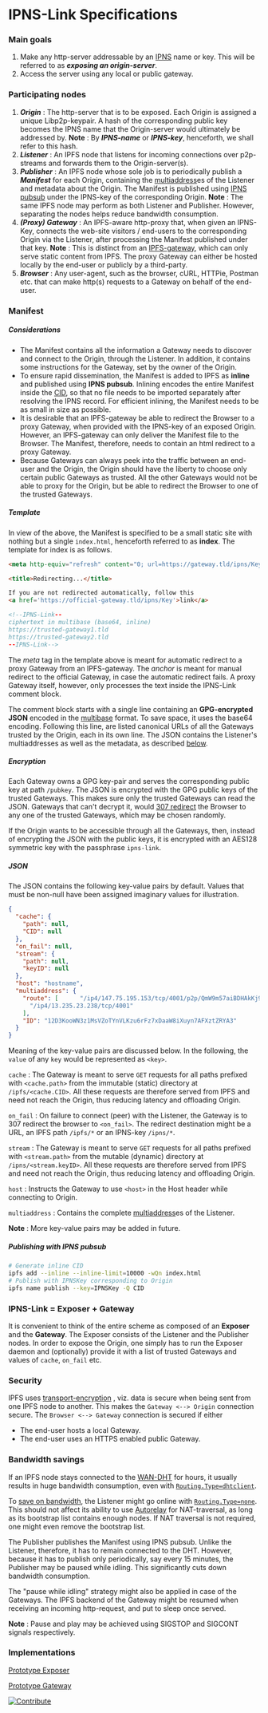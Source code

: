 # IPNS-Link Specifications



### Main goals

1. Make any http-server addressable by an [IPNS](https://docs.ipfs.io/concepts/ipns/) name or key. This will be referred to as ***exposing an origin-server***.
2. Access the server using any local or public gateway.



### Participating nodes

1.  ***Origin*** : The http-server that is to be exposed. Each Origin is assigned a unique Libp2p-keypair. A hash of the corresponding public key becomes the IPNS name that the Origin-server would ultimately be addressed by. **Note** : By ***IPNS-name*** or ***IPNS-key***, henceforth, we shall refer to this hash.
2.  ***Listener*** : An IPFS node that listens for incoming connections over p2p-streams and forwards them to the Origin-server(s).
3.  ***Publisher*** : An IPFS node whose sole job is to periodically publish a ***Manifest*** for each Origin, containing the [multiaddress](https://docs.libp2p.io/concepts/addressing/)es of the Listener and metadata about the Origin. The Manifest is published using [IPNS pubsub](https://github.com/ipfs/go-ipfs/blob/master/docs/experimental-features.md#ipns-pubsub) under the IPNS-key of the corresponding Origin. **Note** : The same IPFS node may perform as both Listener and Publisher. However, separating the nodes helps reduce bandwidth consumption.
4.  ***(Proxy) Gateway*** : An IPFS-aware http-proxy that, when given an IPNS-Key, connects the web-site visitors / end-users to the corresponding Origin via the Listener, after processing the Manifest published under that key. **Note** : This is distinct from an [IPFS-gateway](https://docs.ipfs.io/concepts/ipfs-gateway/), which can only serve static content from IPFS. The proxy Gateway can either be hosted locally by the end-user or publicly by a third-party.
5.  ***Browser*** : Any user-agent, such as the browser, cURL, HTTPie, Postman etc. that can make http(s) requests to a Gateway on behalf of the end-user.



### Manifest

##### Considerations

- The Manifest contains all the information a Gateway needs to discover and connect to the Origin, through the Listener. In addition, it contains some instructions for the Gateway, set by the owner of the Origin. 
- To ensure rapid dissemination, the Manifest is added to IPFS as **inline** and published using **IPNS pubsub**. Inlining encodes the entire Manifest inside the [CID](https://docs.ipfs.io/concepts/content-addressing/), so that no file needs to be imported separately after resolving the IPNS record. For efficient inlining, the Manifest needs to be as small in size as possible.
- It is desirable that an IPFS-gateway be able to redirect the Browser to a proxy Gateway, when provided with the IPNS-key of an exposed Origin. However, an IPFS-gateway can only deliver the Manifest file to the Browser. The Manifest, therefore, needs to contain an html redirect to a proxy Gateway.
- Because Gateways can always peek into the traffic between an end-user and the Origin, the Origin should have the liberty to choose only certain public Gateways as trusted. All the other Gateways would not be able to proxy for the Origin, but be able to redirect the Browser to one of the trusted Gateways.

##### Template

In view of the above, the Manifest is specified to be a small static site with nothing but a single `index.html`, henceforth referred to as **index**. The template for index is as follows.

```html
<meta http-equiv="refresh" content="0; url=https://gateway.tld/ipns/Key">

<title>Redirecting...</title>

If you are not redirected automatically, follow this 
<a href='https://official-gateway.tld/ipns/Key'>link</a>

<!--IPNS-Link--
ciphertext in multibase (base64, inline)
https://trusted-gateway1.tld
https://trusted-gateway2.tld
--IPNS-Link-->
```

The *meta* tag in the template above is meant for automatic redirect to a proxy Gateway from an IPFS-gateway. The *anchor* is meant for manual redirect to the official Gateway, in case the automatic redirect fails. A proxy Gateway itself, however, only processes the text inside the IPNS-Link comment block.

The comment block starts with a single line containing an **GPG-encrypted JSON** encoded in the [multibase](https://github.com/multiformats/multibase) format. To save space, it uses the base64 encoding. Following this line, are listed canonical URLs of all the Gateways trusted by the Origin, each in its own line. The JSON contains the Listener's multiaddresses as well as the metadata, as described [below](#json).

##### Encryption

Each Gateway owns a GPG key-pair and serves the corresponding public key at path `/pubkey`. The JSON is encrypted with the GPG public keys of the trusted Gateways. This makes sure only the trusted Gateways can read the JSON. Gateways that can't decrypt it, would [307 redirect](https://developer.mozilla.org/en-US/docs/Web/HTTP/Status/307) the Browser to any one of the trusted Gateways, which may be chosen randomly.

If the Origin wants to be accessible through all the Gateways, then, instead of encrypting the JSON with the public keys, it is encrypted with an AES128 symmetric key with the passphrase `ipns-link`.

##### JSON

The JSON contains the following key-value pairs by default. Values that must be non-null have been assigned imaginary values for illustration.

```json
{
  "cache": {
    "path": null,
    "CID": null
  },
  "on_fail": null,
  "stream": {
    "path": null,
    "keyID": null
  },
  "host": "hostname",
  "multiaddress": {
    "route": [      "/ip4/147.75.195.153/tcp/4001/p2p/QmW9m57aiBDHAkKj9nmFSEn7ZqrcF1fZS4bipsTCHburei/p2p-circuit",      "/ip4/147.75.195.153/udp/4001/quic/p2p/QmW9m57aiBDHAkKj9nmFSEn7ZqrcF1fZS4bipsTCHburei/p2p-circuit",
      "/ip4/13.235.23.238/tcp/4001"
    ],
    "ID": "12D3KooWN3z1MsVZoTYnVLKzu6rFz7xDaaW8iXuyn7AFXztZRYA3"
  }
}
```

Meaning of the key-value pairs are discussed below. In the following, the `value` of any `key` would be represented as `<key>`.

`cache` : The Gateway is meant to serve `GET` requests for all paths prefixed with `<cache.path>` from the immutable (static) directory at `/ipfs/<cache.CID>`. All these requests are therefore served from IPFS and need not reach the Origin, thus reducing latency and offloading Origin.

`on_fail` : On failure to connect (peer) with the Listener, the Gateway is to 307 redirect the browser to `<on_fail>`. The redirect destination might be a URL, an IPFS path `/ipfs/*` or an IPNS-key `/ipns/*`.

`stream` :  The Gateway is meant to serve `GET` requests for all paths prefixed with `<stream.path>` from the mutable (dynamic) directory at `/ipns/<stream.keyID>`. All these requests are therefore served from IPFS and need not reach the Origin, thus reducing latency and offloading Origin.

`host` : Instructs the Gateway to use `<host>` in the Host header while connecting to Origin.

`multiaddress` : Contains the complete [multiaddress](https://docs.libp2p.io/concepts/addressing/)es of the Listener.

**Note** : More key-value pairs may be added in future.

##### Publishing with IPNS pubsub

```bash
# Generate inline CID
ipfs add --inline --inline-limit=10000 -wQn index.html
# Publish with IPNSKey corresponding to Origin
ipfs name publish --key=IPNSKey -Q CID
```



### IPNS-Link = Exposer + Gateway

It is convenient to think of the entire scheme as composed of an **Exposer** and the **Gateway**. The Exposer consists of the Listener and the Publisher nodes. In order to expose the Origin, one simply has to run the Exposer daemon and (optionally) provide it with a list of trusted Gateways and values of `cache`, `on_fail` etc.



### Security

IPFS uses [transport-encryption](https://docs.ipfs.io/concepts/privacy-and-encryption/#encryption) , viz. data is secure when being sent from one IPFS node to another. This makes the `Gateway <--> Origin` connection secure. The `Browser <--> Gateway` connection is secured if either

- The end-user hosts a local Gateway.
- The end-user uses an HTTPS enabled public Gateway.



### Bandwidth savings

If an IPFS node stays connected to the [WAN-DHT](https://docs.ipfs.io/concepts/dht/#dual-dht) for hours, it usually results in huge bandwidth consumption, even with [`Routing.Type=dhtclient`](https://github.com/ipfs/go-ipfs/blob/master/docs/config.md#routingtype). 

To [save on bandwidth](https://www.digitalocean.com/blog/its-all-about-the-bandwidth-why-many-network-intensive-services-select-digitalocean-as-their-cloud), the Listener might go online with [`Routing.Type=none`](https://github.com/ipfs/go-ipfs/blob/master/docs/config.md#routingtype). This should not affect its ability to use [Autorelay](https://github.com/ipfs/go-ipfs/blob/master/docs/experimental-features.md#autorelay) for NAT-traversal, as long as its bootstrap list contains enough nodes. If NAT traversal is not required, one might even remove the bootstrap list.

The Publisher publishes the Manifest using IPNS pubsub. Unlike the Listener, therefore, it has to remain connected to the DHT. However, because it has to publish only periodically, say every 15 minutes, the Publisher may be paused while idling. This significantly cuts down bandwidth consumption.

The "pause while idling" strategy might also be applied in case of the Gateways. The IPFS backend of the Gateway might be resumed when receiving an incoming http-request, and put to sleep once served.

**Note** : Pause and play may be achieved using SIGSTOP and SIGCONT signals respectively.



### Implementations

[Prototype Exposer](https://github.com/ipns-link/ipns-link)

[Prototype Gateway](https://github.com/ipns-link/ipns-link-gateway)

[![Contribute](https://img.shields.io/badge/Contribute%20to-IPNS--Link-brightgreen)](https://github.com/ipns-link/contribute) 

